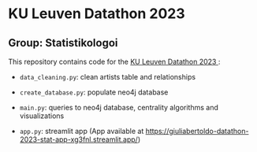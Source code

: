 # KU Leuven Datathon 2023 
## Group: Statistikologoi 


This repository contains code for the <a href="https://kul-datathon-jobfair.netlify.app" target="_blank">KU Leuven Datathon 2023 </a>: 


* <code>data_cleaning.py</code>: clean artists table and relationships

* <code>create_database.py</code>: populate neo4j database

* <code>main.py</code>: queries to neo4j database, centrality algorithms and visualizations

* <code>app.py</code>: streamlit app (App available at https://giuliabertoldo-datathon-2023-stat-app-xg3fnl.streamlit.app/)
